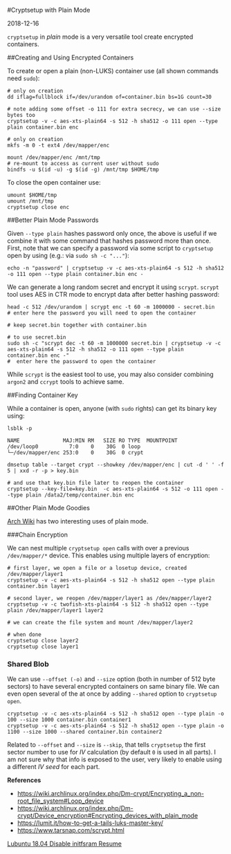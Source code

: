 #Cryptsetup with Plain Mode

2018-12-16

<!--- tags: linux encryption -->

`cryptsetup` in *plain* mode is a very versatile tool create encrypted containers.

##Creating and Using Encrypted Containers

To create or open a plain (non-LUKS) container use (all shown commands need `sudo`):

```
# only on creation
dd iflag=fullblock if=/dev/urandom of=container.bin bs=1G count=30

# note adding some offset -o 111 for extra secrecy, we can use --size bytes too
cryptsetup -v -c aes-xts-plain64 -s 512 -h sha512 -o 111 open --type plain container.bin enc

# only on creation
mkfs -m 0 -t ext4 /dev/mapper/enc

mount /dev/mapper/enc /mnt/tmp
# re-mount to access as current user without sudo
bindfs -u $(id -u) -g $(id -g) /mnt/tmp $HOME/tmp
```

To close the open container use:

```
umount $HOME/tmp
umount /mnt/tmp
cryptsetup close enc
```

##Better Plain Mode Passwords

Given `--type plain` hashes password only once, the above is useful if we combine it with some command that hashes password more than once. First, note that we can specify a password via some script to `cryptsetup` open by using (e.g.: via `sudo sh -c "..."`):

```
echo -n "password" | cryptsetup -v -c aes-xts-plain64 -s 512 -h sha512 -o 111 open --type plain container.bin enc -
```

We can generate a long random secret and encrypt it using `scrypt`. `scrypt` tool uses AES in CTR mode to encrypt data after better hashing password:

```
head -c 512 /dev/urandom | scrypt enc -t 60 -m 1000000 - secret.bin
# enter here the password you will need to open the container

# keep secret.bin together with container.bin

# to use secret.bin
sudo sh -c "scrypt dec -t 60 -m 1000000 secret.bin | cryptsetup -v -c aes-xts-plain64 -s 512 -h sha512 -o 111 open --type plain container.bin enc -"
#  enter here the password to open the container
```

While `scrypt` is the easiest tool to use, you may also consider combining `argon2` and `ccrypt` tools to achieve same.

##Finding Container Key 

While a container is open, anyone (with `sudo` rights) can get its binary key using:

```
lsblk -p

NAME              MAJ:MIN RM   SIZE RO TYPE  MOUNTPOINT
/dev/loop0          7:0    0    30G  0 loop  
└─/dev/mapper/enc 253:0    0    30G  0 crypt

dmsetup table --target crypt --showkey /dev/mapper/enc | cut -d ' ' -f 5 | xxd -r -p > key.bin

# and use that key.bin file later to reopen the container
cryptsetup --key-file=key.bin  -c aes-xts-plain64 -s 512 -o 111 open --type plain /data2/temp/container.bin enc
```

##Other Plain Mode Goodies

[Arch Wiki](https://wiki.archlinux.org/index.php/Dm-crypt/Device_encryption#Encrypting_devices_with_plain_mode) has two interesting uses of plain mode.

###Chain Encryption

We can nest multiple `cryptsetup open` calls with over a previous `/dev/mapper/*` device. This enables using multiple layers of encryption:

```
# first layer, we open a file or a losetup device, created /dev/mapper/layer1
cryptsetup -v -c aes-xts-plain64 -s 512 -h sha512 open --type plain container.bin layer1

# second layer, we reopen /dev/mapper/layer1 as /dev/mapper/layer2
cryptsetup -v -c twofish-xts-plain64 -s 512 -h sha512 open --type plain /dev/mapper/layer1 layer2

# we can create the file system and mount /dev/mapper/layer2

# when done
cryptsetup close layer2
cryptsetup close layer1
```

### Shared Blob

We can use `--offset (-o)` and `--size` option (both in number of 512 byte sectors) to have several encrypted containers on same binary file. We can even open several of the at once by adding `--shared` option to `cryptsetup open`.

```
cryptsetup -v -c aes-xts-plain64 -s 512 -h sha512 open --type plain -o 100 --size 1000 container.bin container1
cryptsetup -v -c aes-xts-plain64 -s 512 -h sha512 open --type plain -o 1100 --size 1000 --shared container.bin container2
```

Related to `--offset` and `--size` is `--skip`, that tells `cryptsetup` the first sector number to use for *IV* calculation (by default `0` is used in all parts). I am not sure why that info is exposed to the user, very likely to enable using a different *IV seed* for each part.

**References**

* https://wiki.archlinux.org/index.php/Dm-crypt/Encrypting_a_non-root_file_system#Loop_device
* https://wiki.archlinux.org/index.php/Dm-crypt/Device_encryption#Encrypting_devices_with_plain_mode
* https://lumit.it/how-to-get-a-tails-luks-master-key/
* https://www.tarsnap.com/scrypt.html

<ins class='nfooter'><a rel='next' id='fnext' href='#blog/2018/2018-04-26-Lubuntu-18.04-Disable-initfsram-Resume.md'>Lubuntu 18.04 Disable initfsram Resume</a></ins>
